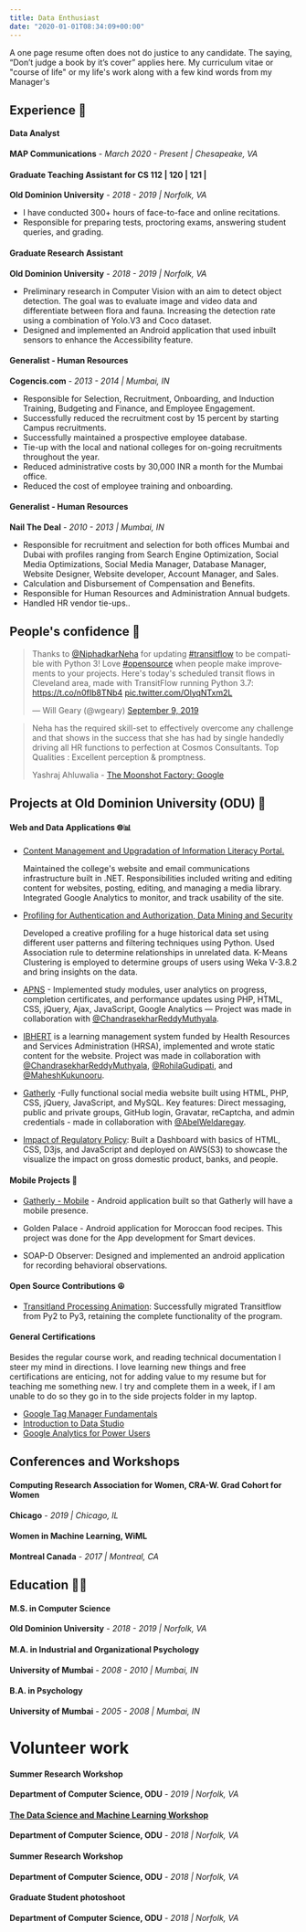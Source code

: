 ```yaml
---
title: Data Enthusiast
date: "2020-01-01T08:34:09+00:00"
---
```


A one page resume often does not do justice to any candidate. The saying, “Don’t judge a book by it’s cover” applies here.
My curriculum vitae or "course of life" or my life's work along with a few kind words from my Manager's

## Experience 💼

#### Data Analyst
**MAP Communications** - _March 2020 - Present | Chesapeake, VA_

#### Graduate Teaching Assistant for CS 112 | 120 | 121 |
**Old Dominion University** - _2018 - 2019 | Norfolk, VA_
- I have conducted 300+ hours of face-to-face and online recitations.
- Responsible for preparing tests, proctoring exams, answering student queries, and grading.

#### Graduate Research Assistant
**Old Dominion University** - _2018 - 2019 | Norfolk, VA_
- Preliminary research in Computer Vision with an aim to detect object detection. The goal was to evaluate image and video data and differentiate between flora and fauna. Increasing the detection rate using a combination of Yolo.V3 and Coco dataset.
- Designed and implemented an Android application that used inbuilt sensors to enhance the Accessibility feature.

#### Generalist - Human Resources
**Cogencis.com** - _2013 - 2014 | Mumbai, IN_
- Responsible for Selection, Recruitment, Onboarding, and Induction Training, Budgeting and Finance, and Employee Engagement.
- Successfully reduced the recruitment cost by 15 percent by starting Campus recruitments.
- Successfully maintained a prospective employee database.
- Tie-up with the local and national colleges for on-going recruitments throughout the year.
- Reduced administrative costs by 30,000 INR a month for the Mumbai office.
- Reduced the cost of employee training and onboarding.

#### Generalist - Human Resources
**Nail The Deal** - _2010 - 2013 | Mumbai, IN_
- Responsible for recruitment and selection for both offices Mumbai and Dubai with profiles ranging from Search Engine Optimization, Social Media Optimizations, Social Media Manager, Database Manager, Website Designer, Website developer, Account Manager, and Sales.
- Calculation and Disbursement of Compensation and Benefits.
- Responsible for Human Resources and Administration Annual budgets.
- Handled HR vendor tie-ups..


## People's confidence 🤝

<blockquote class="twitter-tweet" data-lang="en"><p lang="en" dir="ltr">Thanks to <a href="https://twitter.com/NiphadkarNeha?ref_src=twsrc%5Etfw">@NiphadkarNeha</a> for updating <a href="https://twitter.com/hashtag/transitflow?src=hash&amp;ref_src=twsrc%5Etfw">#transitflow</a> to be compatible with Python 3! Love <a href="https://twitter.com/hashtag/opensource?src=hash&amp;ref_src=twsrc%5Etfw">#opensource</a> when people make improvements to your projects. Here&#39;s today&#39;s scheduled transit flows in Cleveland area, made with TransitFlow running Python 3.7: <a href="https://t.co/n0fIb8TNb4">https://t.co/n0fIb8TNb4</a> <a href="https://t.co/OlyqNTxm2L">pic.twitter.com/OlyqNTxm2L</a></p>&mdash; Will Geary (@wgeary) <a href="https://twitter.com/wgeary/status/1171099137435193344?ref_src=twsrc%5Etfw">September 9, 2019</a></blockquote>
<script async src="https://platform.twitter.com/widgets.js" charset="utf-8"></script>


> Neha has the required skill-set to effectively overcome any challenge and that shows in the success that she has had by single handedly driving all HR functions to perfection at Cosmos Consultants. Top Qualities : Excellent perception & promptness.
>
> Yashraj Ahluwalia - [The Moonshot Factory: Google](https://x.company/)

## Projects at Old Dominion University (ODU) 🏫

#### Web and Data Applications 🌐📊

- [Content Management and Upgradation of Information Literacy Portal.](https://intro.cs.odu.edu/InfolitPortal/)

	Maintained the college's website and email communications infrastructure built in .NET. Responsibilities included 
	writing and editing content for websites, posting, editing, and managing a media library. Integrated Google Analytics 
	to monitor, and track usability of the site.

- [Profiling for Authentication and Authorization, Data Mining and Security]()

	Developed a creative profiling for a huge historical data set using different user patterns and filtering techniques using Python. Used Association rule to determine relationships in unrelated data. K-Means Clustering is employed to determine groups of users using Weka V-3.8.2 and bring insights on the data.

- [APNS](https://www.apnplace.org/) - Implemented study modules, user analytics on progress, completion certificates, and performance updates using PHP, HTML, CSS, jQuery, Ajax, JavaScript, Google Analytics — Project was made in collaboration with [@ChandrasekharReddyMuthyala](https://github.com/cmuth001).

- [IBHERT](https://ibhert.org/) is a learning management system funded by Health Resources and Services Administration (HRSA), implemented and wrote static content for the website. Project was made in collaboration with [@ChandrasekharReddyMuthyala](https://github.com/cmuth001), [@RohilaGudipati](https://github.com/rohila95), and [@MaheshKukunooru](https://github.com/maheshreddykukunooru).

- [Gatherly](http://qav2.cs.odu.edu/fordFanatics/index.php) -Fully functional social media website built using HTML, PHP, CSS, jQuery, JavaScript, and MySQL. Key features: Direct messaging, public and private groups, GitHub login, Gravatar, reCaptcha, and admin credentials - made in collaboration with [@AbelWeldaregay](https://github.com/AbelWeldaregay).

- [Impact of Regulatory Policy](http://infoviz.com.s3-website-us-east-1.amazonaws.com/index.html): Built a Dashboard with basics of HTML, CSS, D3js, and JavaScript and deployed on AWS(S3) to showcase the visualize the impact on gross domestic product, banks, and people.

#### Mobile Projects 📱

- [Gatherly - Mobile](https://github.com/niphadkarneha/GatherlyMobile) - Android application built so that Gatherly will have a mobile presence.

- Golden Palace - Android application for Moroccan food recipes. This project was done for the App development for Smart devices.

- SOAP-D Observer: Designed and implemented an android application for recording behavioral observations.

#### Open Source Contributions ☮️

- [Transitland Processing Animation](https://github.com/transitland/transitland-processing-animation): Successfully migrated Transitflow from Py2 to Py3, retaining the complete functionality of the program.

#### General Certifications

Besides the regular course work, and reading technical documentation I steer my mind in directions. I love learning new things and free certifications are enticing, not for adding value to my resume but for teaching me something new. I try and complete them in a week, if I am unable to do so they go in to the side projects folder in my laptop.

- [Google Tag Manager Fundamentals](https://analytics.google.com/analytics/academy/certificate/2NV5kQ_hSE6RB_ifYpZ71w)
- [Introduction to Data Studio](https://analytics.google.com/analytics/academy/certificate/x7AIf5_cQ92eAHkdaF_47g)
- [Google Analytics for Power Users](https://analytics.google.com/analytics/academy/certificate/PSdLr-jwT26M1R7Zj5FTaQ)

## Conferences and Workshops

#### Computing Research Association for Women, CRA-W. Grad Cohort for Women

**Chicago** - _2019 | Chicago, IL_

#### Women in Machine Learning, WiML

**Montreal Canada** - _2017 | Montreal, CA_

## Education 👩‍🎓

#### M.S. in Computer Science
**Old Dominion University** - _2018 - 2019 | Norfolk, VA_

#### M.A. in Industrial and Organizational Psychology
**University of Mumbai** - _2008 - 2010 | Mumbai, IN_

#### B.A. in Psychology
**University of Mumbai** - _2005 - 2008 | Mumbai, IN_

# Volunteer work

#### Summer Research Workshop
**Department of Computer Science, ODU** - _2019 | Norfolk, VA_

#### [The Data Science and Machine Learning Workshop](https://sites.wp.odu.edu/dscamp/)
**Department of Computer Science, ODU** - _2018 | Norfolk, VA_

#### Summer Research Workshop
**Department of Computer Science, ODU** - _2018 | Norfolk, VA_

#### Graduate Student photoshoot
**Department of Computer Science, ODU** - _2018 | Norfolk, VA_


